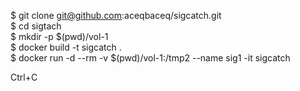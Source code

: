 $ git clone git@github.com:aceqbaceq/sigcatch.git  
$ cd sigtach  
$ mkdir -p  $(pwd)/vol-1  
$ docker build -t sigcatch .  
$ docker run  -d  --rm    -v $(pwd)/vol-1:/tmp2  --name sig1 -it sigcatch  
  
Ctrl+C  



